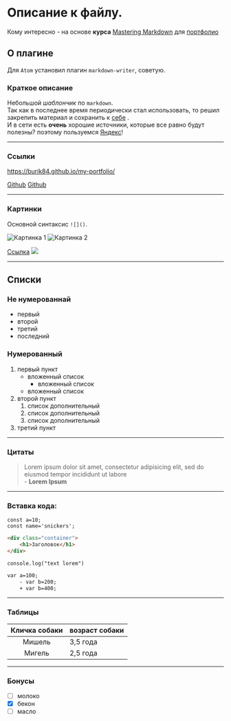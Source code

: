 # Описание к файлу.
Кому интересно - на основе **курса** [Mastering Markdown](https://masteringmarkdown.com/) для [портфолио][1]

## О плагине
Для ``Atom`` установил плагин ``markdown-writer``, советую.

### Краткое описание
Небольшой *шаблончик* по `markdown`. <br>
Так как в последнее время периодически стал использовать, то решил закрепить материал и сохранить к [себе][1] .<br>
И в сети есть **очень** хорошие источники, которые все равно будут полезны? поэтому пользуемся [Яндекс](https://ya.ru)!

---
### Ссылки
<https://burik84.github.io/my-portfolio/>

[Github][1] [Github](https://burik84.github.io/my-portfolio/ "Мой портфолио")

[1]:https://burik84.github.io/my-portfolio/

---
### Картинки
Основной синтаксис `![]()`.

![Картинка 1](https://picsum.photos/200?random=1 "Всплывающая подсказка") ![Картинка 2][pup]

[Ссылка](https://picsum.photos/500/500?random=3)
[<img src="https://picsum.photos/id/234/50/50">](https://picsum.photos/id/234/500/500)

[pup]:https://picsum.photos/200?random=2

---
## Списки
### Не нумерованнай
+ первый
+ второй
+ третий
+ последний

### Нумерованный
1. первый пункт
    - вложенный список
        - вложенный список
    - вложенный список
1. второй пункт
    1. список дополнительный
    1. список дополнительный
    1. список дополнительный
1. третий пункт

---
### Цитаты
> Lorem ipsum dolor sit amet, consectetur adipisicing elit, sed do eiusmod tempor incididunt ut labore <br> -
> **Lorem Ipsum**

---
### Вставка кода:
    const a=10;
    const name='snickers';

```html
<div class="container">
    <h1>Заголовок</h1>
</div>
```

```
console.log("text lorem")
```

```diff
var a=100;
    - var b=200;
    + var b=400;
```
---
### Таблицы
|Кличка собаки| возраст собаки|
|:-----------:|:--------------|
|Мишель| 3,5 года|
|Мигель| 2,5 года|

---
### Бонусы

* [ ] молоко
* [x] бекон
* [ ] масло
